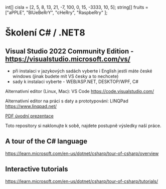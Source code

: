 int[] cisla = [2, 5, 8, 13, 21, -7, 100, 0, 15, -3333, 10, 5];
string[] fruits = ["aPPLE", "BlUeBeRrY", "cHeRry", "RaspbeRry" ];

# Školení C# / .NET8

## Visual Studio 2022 Community Edition - https://visualstudio.microsoft.com/vs/
* při instalaci v jazykových sadách vyberte i English jestli máte české windows (jinak budete mít VS česky a to nechcete)
* sady k instalaci vyberte - WEB/ASP.NET, DESKTOP/WPF, C#

Alternativní editor (Linux, Mac): VS Code https://code.visualstudio.com/

Alternativní editor na práci s daty a prototypování: LINQPad https://www.linqpad.net/

[PDF úvodní prezentace](/netsharp.pdf)

Toto repository si naklonujte k sobě, najdete postupně výsledky naší práce.

## A tour of the C# language
https://learn.microsoft.com/en-us/dotnet/csharp/tour-of-csharp/overview

## Interactive tutorials
https://learn.microsoft.com/en-us/dotnet/csharp/tour-of-csharp/tutorials/
